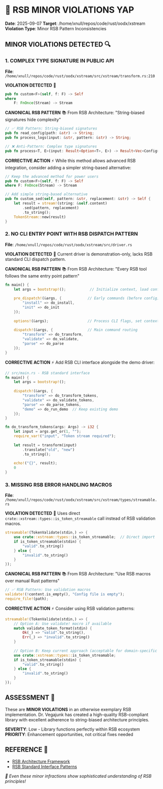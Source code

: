 # 🦊 RSB MINOR VIOLATIONS YAP
**Date**: 2025-09-07
**Target**: /home/xnull/repos/code/rust/oodx/xstream
**Violation Type**: Minor RSB Pattern Inconsistencies

## MINOR VIOLATIONS DETECTED 🔍

### 1. COMPLEX TYPE SIGNATURE IN PUBLIC API
**File**: `/home/xnull/repos/code/rust/oodx/xstream/src/xstream/transform.rs:210`

**VIOLATION DETECTED** 🚨
```rust
pub fn custom<F>(self, f: F) -> Self 
where
    F: FnOnce(Stream) -> Stream
```

**CANONICAL RSB PATTERN** 📚
From RSB Architecture: "String-biased signatures hide complexity"
```rust
// ✅ RSB Pattern: String-biased signatures
pub fn read_config(path: &str) -> String;
pub fn process_logs(input: &str, pattern: &str) -> String;

// ❌ Anti-Pattern: Complex type signatures  
pub fn process<T, E>(input: Result<Option<T>, E>) -> Result<Vec<Config>, ProcessError>
```

**CORRECTIVE ACTION** ⚡
While this method allows advanced RSB integration, consider adding a simpler string-based alternative:
```rust
// Keep the advanced method for power users
pub fn custom<F>(self, f: F) -> Self 
where F: FnOnce(Stream) -> Stream

// Add simple string-based alternative
pub fn custom_sed(self, pattern: &str, replacement: &str) -> Self {
    let result = stream!(string: &self.content)
        .sed(pattern, replacement)
        .to_string();
    TokenStream::new(result)
}
```

### 2. NO CLI ENTRY POINT WITH RSB DISPATCH PATTERN
**File**: `/home/xnull/repos/code/rust/oodx/xstream/src/driver.rs`

**VIOLATION DETECTED** 🚨
Current driver is demonstration-only, lacks RSB standard CLI dispatch pattern.

**CANONICAL RSB PATTERN** 📚
From RSB Architecture: "Every RSB tool follows the same entry point pattern"
```rust
fn main() {
    let args = bootstrap!();           // Initialize context, load config
    
    pre_dispatch!(&args, {            // Early commands (before config)
        "install" => do_install,
        "init" => do_init
    });
    
    options!(&args);                  // Process CLI flags, set context variables
    
    dispatch!(&args, {                // Main command routing
        "transform" => do_transform,
        "validate" => do_validate,
        "parse" => do_parse
    });
}
```

**CORRECTIVE ACTION** ⚡
Add RSB CLI interface alongside the demo driver:
```rust
// src/main.rs - RSB standard interface
fn main() {
    let args = bootstrap!();
    
    dispatch!(&args, {
        "transform" => do_transform_tokens,
        "validate" => do_validate_tokens, 
        "parse" => do_parse_tokens,
        "demo" => do_run_demo  // Keep existing demo
    });
}

fn do_transform_tokens(args: Args) -> i32 {
    let input = args.get_or(1, "");
    require_var!("input", "Token stream required");
    
    let result = transform(input)
        .translate("old", "new")
        .to_string();
    
    echo!("{}", result);
    0
}
```

### 3. MISSING RSB ERROR HANDLING MACROS  
**File**: `/home/xnull/repos/code/rust/oodx/xstream/src/xstream/types/streamable.rs`

**VIOLATION DETECTED** 🚨
Uses direct `crate::xstream::types::is_token_streamable` call instead of RSB validation macros.

```rust
streamable!(TokenValidate(stdin,) => {
    use crate::xstream::types::is_token_streamable;  // Direct import
    if is_token_streamable(stdin) {
        "valid".to_string()
    } else {
        "invalid".to_string()
    }
});
```

**CANONICAL RSB PATTERN** 📚
From RSB Architecture: "Use RSB macros over manual Rust patterns"
```rust
// ✅ RSB Pattern: Use validation macros
validate!(!content.is_empty(), "Config file is empty");
require_file!(path);
```

**CORRECTIVE ACTION** ⚡
Consider using RSB validation patterns:
```rust
streamable!(TokenValidate(stdin,) => {
    // Option A: Use validate! macro if available
    match validate_token_format(stdin) {
        Ok(_) => "valid".to_string(),
        Err(_) => "invalid".to_string()
    }
    
    // Option B: Keep current approach (acceptable for domain-specific validation)
    use crate::xstream::types::is_token_streamable;
    if is_token_streamable(stdin) {
        "valid".to_string() 
    } else {
        "invalid".to_string()
    }
});
```

## ASSESSMENT 🎯

These are **MINOR VIOLATIONS** in an otherwise exemplary RSB implementation. Dr. Vegajunk has created a high-quality RSB-compliant library with excellent adherence to string-biased architecture principles.

**SEVERITY**: Low - Library functions perfectly within RSB ecosystem
**PRIORITY**: Enhancement opportunities, not critical fixes needed

## REFERENCE 📖
- [RSB Architecture Framework](file:///home/xnull/repos/code/rust/oodx/rebel/docs/ref/rsb-architecture.md)
- [RSB Standard Interface Patterns](file:///home/xnull/repos/code/rust/oodx/rebel/docs/ref/rsb-architecture.md#16-standard-rsb-function-interface)

*🦊 Even these minor infractions show sophisticated understanding of RSB principles!*